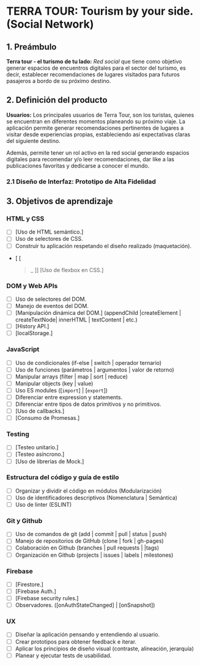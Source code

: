 # TERRA TOUR: Tourism by your side. (Social Network)

## 1. Preámbulo 

__Terra tour - el turismo de tu lado:__  _Red social_ que tiene como objetivo generar espacios de encuentros digitales para el sector del turismo, es decir, establecer recomendaciones de lugares visitados para futuros pasajeros a bordo de su próximo destino. 


## 2. Definición del producto

 __Usuarios:__ Los principales usuarios de Terra Tour, son los turistas, quienes se encuentran en diferentes momentos planeando su próximo viaje.
 La aplicación permite generar recomendaciones pertinentes de lugares a visitar desde experiencias propias, estableciendo así expectativas claras del siguiente destino.

Además, permite tener un rol activo en la red social generando espacios digitales para recomendar y/o leer recomendaciones, dar like a las publicaciones favoritas y dedicarse a conocer el mundo. 


### 2.1 Diseño de Interfaz: Prototipo de Alta Fidelidad


## 3. Objetivos de aprendizaje

### HTML y CSS

* [ ] [Uso de HTML semántico.]
* [ ] Uso de selectores de CSS.
* [ ] Construir tu aplicación respetando el diseño realizado (maquetación).
* [ [
  >_
]] [Uso de flexbox en CSS.]

### DOM y Web APIs

* [ ] Uso de selectores del DOM.
* [ ] Manejo de eventos del DOM.
* [ ] [Manipulación dinámica del DOM.]
(appendChild |createElement | createTextNode| innerHTML | textContent | etc.)
* [ ] [History API.]
* [ ] [localStorage.]

### JavaScript

* [ ] Uso de condicionales (if-else | switch | operador ternario)
* [ ] Uso de funciones (parámetros | argumentos | valor de retorno)
* [ ] Manipular arrays (filter | map | sort | reduce)
* [ ] Manipular objects (key | value)
* [ ] Uso ES modules ([`import`]
| [`export`])
* [ ] Diferenciar entre expression y statements.
* [ ] Diferenciar entre tipos de datos primitivos y no primitivos.
* [ ] [Uso de callbacks.]
* [ ] [Consumo de Promesas.]

### Testing

* [ ] [Testeo unitario.]
* [ ] [Testeo asíncrono.]
* [ ] [Uso de librerias de Mock.]

### Estructura del código y guía de estilo

* [ ] Organizar y dividir el código en módulos (Modularización)
* [ ] Uso de identificadores descriptivos (Nomenclatura | Semántica)
* [ ] Uso de linter (ESLINT)

### Git y Github

* [ ] Uso de comandos de git (add | commit | pull | status | push)
* [ ] Manejo de repositorios de GitHub (clone | fork | gh-pages)
* [ ] Colaboración en Github (branches | pull requests | |tags)
* [ ] Organización en Github (projects | issues | labels | milestones)

### Firebase

* [ ] [Firestore.]
* [ ] [Firebase Auth.]
* [ ] [Firebase security rules.]
* [ ] Observadores. ([onAuthStateChanged]
 | [onSnapshot])

### UX

* [ ] Diseñar la aplicación pensando y entendiendo al usuario.
* [ ] Crear prototipos para obtener feedback e iterar.
* [ ] Aplicar los principios de diseño visual (contraste, alineación, jerarquía)
* [ ] Planear y ejecutar tests de usabilidad.
